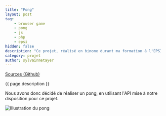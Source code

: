 ```yaml
---
title: "Pong"
layout: post
tag: 
    - browser game
    - pong
    - js
    - php
    - epsi
hidden: false
description: "Ce projet, réalisé en binome durant ma formation à l'EPSI avait pour but de concevoir un jeu avec un système temps réel."
category: projet
author: sylvainmetayer
---
```


[Sources (Github)](https://github.com/EPSIBordeaux/temps-reel)

{{ page.description }}

Nous avons donc décidé de réaliser un pong, en utilisant l'API mise à notre disposition pour ce projet.

![Illustration du pong](projets/pong.png)
